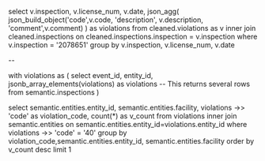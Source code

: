 select
        v.inspection,
        v.license_num,
        v.date,
        json_agg(
                 json_build_object('code',v.code,
                                   'description', v.description,
                                   'comment',v.comment)
        ) as violations
from cleaned.violations as v
inner join cleaned.inspections on cleaned.inspections.inspection = v.inspection
where v.inspection  = '2078651'
group by v.inspection, v.license_num, v.date

-- 

with violations as (
     select
        event_id,
        entity_id,
        jsonb_array_elements(violations) as violations -- This returns several rows
     from semantic.inspections
)

select semantic.entities.entity_id,
		semantic.entities.facility,
       violations ->> 'code' as violation_code,
       count(*) as v_count
from violations
inner join semantic.entities on semantic.entities.entity_id=violations.entity_id
where  violations ->> 'code' = '40'
group by violation_code,semantic.entities.entity_id,
		semantic.entities.facility
order by v_count desc limit 1



